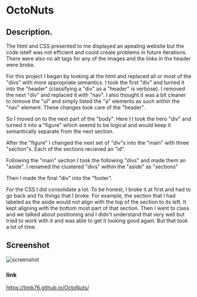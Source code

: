 # OctoNuts
## Description.
The html and CSS presented to me displayed an apealing website but the code istelf was not efficient and could create problems in future iterations.  There were also no alt tags for any of the images and the links in the header were broke. 

For this project I began by looking at the html and replaced all or most of the "divs" with more appropriate semantics. I took the first "div" and turned it into the "header" (classifying a "div" as a "header" is verbose). I removed the next "div" and replaced it with "nav". I also thought it was a bit cleaner to remove the "ul" and simply listed the "a" elements as such within the "nav" element. These changes took care of the "header". 

So I moved on to the next part of the "body". Here I I took the hero "div" and turned it into a "figure" which seemd to be logical and would keep it semantically separate from the next section. 

After the "figure" I changed the next set of "div"s into the "main" with three "section"s. Each of the sections recieved an "id".

Following the "main" section I took the following "divs" and made them an "aside". I renamed the clustered "divs" within the "aside" as "sections"

Then I made the final "div" into the "footer".


For the CSS I did consolidate a lot. To be honest, I broke it at first and had to go back and fix things that I broke. For example, the section that I had labeled as the aside would not align with the top of the section to its left. It kept aligning with the bottom most part of that section. Then I went to class and we talked about positioning and I didn't understand that very well but tried to work with it and was able to get it looking good again. But that took a lot of time.

## Screenshot
![screenshot]()


### link
https://timk76.github.io/OctoNuts/

